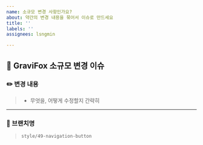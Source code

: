 ```yaml
---
name: 소규모 변경 사항인가요?
about: 약간의 변경 내용을 묶어서 이슈로 만드세요
title: ''
labels: ''
assignees: lsngmin

---
```


🔄 **GraviFox 소규모 변경 이슈**
---

### ✏️ 변경 내용  
> - 무엇을, 어떻게 수정할지 간략히  

---
### 🌿 브랜치명  
> `style/49-navigation-button`

